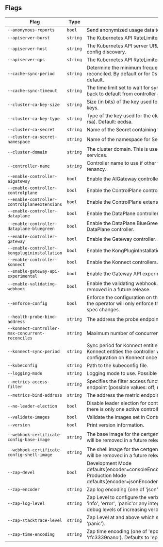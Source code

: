 <!-- This document is generated by KGO's 'generate.cli-arguments-docs' make target, DO NOT EDIT -->

## Flags

| Flag | Type | Description | Default |
| ---- | ---- | ----------- | ------- |
| `--anonymous-reports` | `bool` | Send anonymized usage data to help improve Kong. | `true` |
| `--apiserver-burst` | `string` | The Kubernetes API RateLimiter maximum burst queries per second. | `300` |
| `--apiserver-host` | `string` | The Kubernetes API server URL. If not set, the operator will use cluster config discovery. | `""` |
| `--apiserver-qps` | `string` | The Kubernetes API RateLimiter maximum queries per second. | `100` |
| `--cache-sync-period` | `string` | Determine the minimum frequency at which watched resources are reconciled. By default or for 0s value, it falls back to controller-runtime's default. | `0s` |
| `--cache-sync-timeout` | `string` | The time limit set to wait for syncing controllers' caches. Defaults to 0 to fall back to default from controller-runtime. | `0s` |
| `--cluster-ca-key-size` | `string` | Size (in bits) of the key used for the cluster CA certificate. Only used for RSA keys. | `4096` |
| `--cluster-ca-key-type` | `string` | Type of the key used for the cluster CA certificate (possible values: ecdsa, rsa). Default: ecdsa. | `ecdsa` |
| `--cluster-ca-secret` | `string` | Name of the Secret containing the cluster CA certificate. | `kong-operator-ca` |
| `--cluster-ca-secret-namespace` | `string` | Name of the namespace for Secret containing the cluster CA certificate. | `""` |
| `--cluster-domain` | `string` | The cluster domain. This is used e.g. in generating addresses for upstream services. | `cluster.local` |
| `--controller-name` | `string` | Controller name to use if other than the default, only needed for multi-tenancy. | `""` |
| `--enable-controller-aigateway` | `bool` | Enable the AIGateway controller. (Experimental). | `false` |
| `--enable-controller-controlplane` | `bool` | Enable the ControlPlane controller. | `true` |
| `--enable-controller-controlplaneextensions` | `bool` | Enable the ControlPlane extensions controller. | `true` |
| `--enable-controller-dataplane` | `bool` | Enable the DataPlane controller. | `true` |
| `--enable-controller-dataplane-bluegreen` | `bool` | Enable the DataPlane BlueGreen controller. Mutually exclusive with DataPlane controller. | `true` |
| `--enable-controller-gateway` | `bool` | Enable the Gateway controller. | `true` |
| `--enable-controller-kongplugininstallation` | `bool` | Enable the KongPluginInstallation controller. | `false` |
| `--enable-controller-konnect` | `bool` | Enable the Konnect controllers. | `false` |
| `--enable-gateway-api-experimental` | `bool` | Enable the Gateway API experimental features. | `false` |
| `--enable-validating-webhook` | `bool` | Enable the validating webhook. DEPRECATED: This flag is no-op and will be removed in a future release. | `false` |
| `--enforce-config` | `bool` | Enforce the configuration on the generated cluster resources. If set to false, the operator will only enforce the configuration when the owner resource spec changes. | `true` |
| `--health-probe-bind-address` | `string` | The address the probe endpoint binds to. | `:8081` |
| `--konnect-controller-max-concurrent-reconciles` | `string` | Maximum number of concurrent reconciles for Konnect entities. | `8` |
| `--konnect-sync-period` | `string` | Sync period for Konnect entities. After a successful reconciliation of Konnect entities the controller will wait this duration before enforcing configuration on Konnect once again. | `1m0s` |
| `--kubeconfig` | `string` | Path to the kubeconfig file. | `""` |
| `--logging-mode` | `string` | Logging mode to use. Possible values: production, development. | `"production"` |
| `--metrics-access-filter` | `string` | Specifies the filter access function to be used for accessing the metrics endpoint (possible values: off, rbac). Default is off. | `off` |
| `--metrics-bind-address` | `string` | The address the metric endpoint binds to. | `:8080` |
| `--no-leader-election` | `bool` | Disable leader election for controller manager. Disabling this will not ensure there is only one active controller manager. | `false` |
| `--validate-images` | `bool` | Validate the images set in ControlPlane and DataPlane specifications. | `true` |
| `--version` | `bool` | Print version information. | `false` |
| `--webhook-certificate-config-base-image` | `string` | The base image for the certgen Jobs. DEPRECATED: This flag is no-op and will be removed in a future release. | `registry.k8s.io/ingress-nginx/kube-webhook-certgen:v1.3.0` |
| `--webhook-certificate-config-shell-image` | `string` | The shell image for the certgen Jobs. DEPRECATED: This flag is no-op and will be removed in a future release. | `busybox` |
| `--zap-devel` | `bool` | Development Mode defaults(encoder=consoleEncoder,logLevel=Debug,stackTraceLevel=Warn). Production Mode defaults(encoder=jsonEncoder,logLevel=Info,stackTraceLevel=Error). | `false` |
| `--zap-encoder` | `string` | Zap log encoding (one of 'json' or 'console'). | `""` |
| `--zap-log-level` | `string` | Zap Level to configure the verbosity of logging. Can be one of 'debug', 'info', 'error', 'panic'or any integer value > 0 which corresponds to custom debug levels of increasing verbosity. | `""` |
| `--zap-stacktrace-level` | `string` | Zap Level at and above which stacktraces are captured (one of 'info', 'error', 'panic'). | `""` |
| `--zap-time-encoding` | `string` | Zap time encoding (one of 'epoch', 'millis', 'nano', 'iso8601', 'rfc3339' or 'rfc3339nano'). Defaults to 'epoch'. | `""` |
